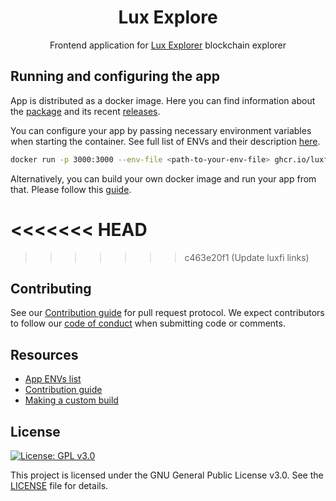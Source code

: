 <h1 align="center">Lux Explore</h1>

<p align="center">
    <span>Frontend application for </span>
    <a href="https://github.com/luxfi/explore/blob/master/README.md">Lux Explorer</a>
    <span> blockchain explorer</span>
</p>

## Running and configuring the app

App is distributed as a docker image. Here you can find information about the [package](https://github.com/luxfi/explore/pkgs/container/frontend) and its recent [releases](https://github.com/luxfi/explore/releases).

You can configure your app by passing necessary environment variables when starting the container. See full list of ENVs and their description [here](./docs/ENVS.md).

```sh
docker run -p 3000:3000 --env-file <path-to-your-env-file> ghcr.io/luxfi/explore:latest
```

Alternatively, you can build your own docker image and run your app from that. Please follow this [guide](./docs/CUSTOM_BUILD.md).

<<<<<<< HEAD
=======

>>>>>>> c463e20f1 (Update luxfi links)
## Contributing

See our [Contribution guide](./docs/CONTRIBUTING.md) for pull request protocol. We expect contributors to follow our [code of conduct](./CODE_OF_CONDUCT.md) when submitting code or comments.

## Resources
- [App ENVs list](./docs/ENVS.md)
- [Contribution guide](./docs/CONTRIBUTING.md)
- [Making a custom build](./docs/CUSTOM_BUILD.md)

## License

[![License: GPL v3.0](https://img.shields.io/badge/License-GPL%20v3-blue.svg)](https://www.gnu.org/licenses/gpl-3.0)

This project is licensed under the GNU General Public License v3.0. See the [LICENSE](LICENSE) file for details.

